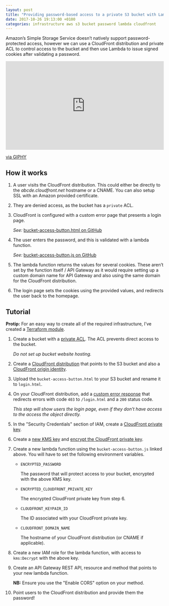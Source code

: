 ```yaml
---
layout: post
title: "Providing password-based access to a private S3 bucket with Lambda and CloudFront"
date: 2017-10-26 19:13:00 +0100
categories: infrastructure aws s3 bucket password lambda cloudfront
---
```

Amazon&rsquo;s Simple Storage Service doesn&rsquo;t natively support password-protected
access, however we can use a CloudFront distribution and private ACL to
control access to the bucket and then use Lambda to issue signed cookies after
validating a password.

<div style="width:100%;height:0;padding-bottom:56%;position:relative;"><iframe src="https://giphy.com/embed/3o7aD0ZXjRddZhqdXy" width="100%" height="100%" style="position:absolute" frameBorder="0" class="giphy-embed" allowFullScreen></iframe></div><p><a href="https://giphy.com/gifs/3o7aD0ZXjRddZhqdXy">via GIPHY</a></p>

## How it works

1. A user visits the CloudFront distribution. This could either be directly to
   the *abcde.cloudfront.net* hostname or a CNAME. You can also setup SSL with
   an Amazon provided certificate.

2. They are denied access, as the bucket has a `private` ACL.

3. CloudFront is configured with a custom error page that presents a login page.

   *See:* [bucket-access-button.html on GitHub](https://github.com/jSherz/bucket-access-button/blob/master/bucket-access-button.html)

4. The user enters the password, and this is validated with a lambda function.

   *See:* [bucket-access-button.js on GitHub](https://github.com/jSherz/bucket-access-button/blob/master/bucket_access_button.js)

5. The lambda function returns the values for several cookies. These aren&rsquo;t set
   by the function itself / API Gateway as it would require setting up a custom
   domain name for API Gateway and also using the same domain for the CloudFront
   distribution.

6. The login page sets the cookies using the provided values, and redirects the
   user back to the homepage.

## Tutorial

**Protip:** For an easy way to create all of the required infrastructure, I&rsquo;ve created a [Terraform module](https://github.com/jSherz/bucket-access-button/tree/master/terraform_example).

1. Create a bucket with a [private ACL](https://docs.aws.amazon.com/AmazonS3/latest/dev/acl-overview.html).
   The ACL prevents direct access to the bucket.

   *Do not set up bucket website hosting.*

2. Create a [CloudFront distribution](https://docs.aws.amazon.com/AmazonCloudFront/latest/DeveloperGuide/distribution-web-creating.html)
   that points to the S3 bucket and also a [CloudFront origin identity](https://docs.aws.amazon.com/AmazonCloudFront/latest/DeveloperGuide/private-content-restricting-access-to-s3.html).

3. Upload the `bucket-access-button.html` to your S3 bucket and rename it to `login.html`.

4. On your CloudFront distribution, add a [custom error response](https://docs.aws.amazon.com/AmazonCloudFront/latest/DeveloperGuide/custom-error-pages.html)
   that redirects errors with code `403` to `/login.html` and a `200` status code.

   *This step will show users the login page, even if they don&rsquo;t have access to the access the object directly.*

5. In the "Security Credentials" section of IAM, create a [CloudFront private key](https://docs.aws.amazon.com/AmazonCloudFront/latest/DeveloperGuide/private-content-trusted-signers.html).

6. Create a [new KMS key](https://docs.aws.amazon.com/kms/latest/developerguide/create-keys.html)
   and [encrypt the CloudFront private key](https://docs.aws.amazon.com/cli/latest/reference/kms/encrypt.html).

7. Create a new lambda function using the `bucket-access-button.js` linked above.
   You will have to set the following environment variables.

   * `ENCRYPTED_PASSWORD`

      The password that will protect access to your bucket, encrypted with the
      above KMS key.

   * `ENCRYPTED_CLOUDFRONT_PRIVATE_KEY`

      The encrypted CloudFront private key from step 6.

   * `CLOUDFRONT_KEYPAIR_ID`

      The ID associated with your CloudFront private key.

   * `CLOUDFRONT_DOMAIN_NAME`

      The hostname of your CloudFront distribution (or CNAME if applicable).

8. Create a new IAM role for the lambda function, with access to `kms:Decrypt`
   with the above key.

8. Create an API Gateway REST API, resource and method that points to your new lambda function.

   **NB:** Ensure you use the "Enable CORS" option on your method.

9. Point users to the CloudFront distribution and provide them the password!

